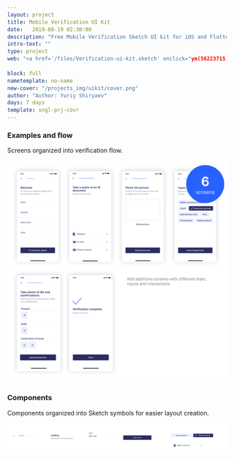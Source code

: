 ```yaml
---
layout: project
title: Mobile Verification UI Kit
date:   2019-08-19 02:30:00
description: "Free Mobile Verification Sketch UI kit for iOS and Flutter"
intro-text: ""
type: project
web: "<a href='/files/Verification-ui-kit.sketch' onclick="ym(56223715, 'reachGoal', 'uikit'); return true;">Download for Free</a>"

block: full
nametemplate: no-name
new-cover: "/projects_img/uikit/cover.png"
author: "Author: Yuriy Shiryaev"
days: 7 days
template: sngl-prj-covr
---
```




### Examples and flow

Screens organized into verification flow.

<span class="p1000">![](/projects_img/uikit/screens.png)</span>

### Components

Components organized into Sketch symbols for easier layout creation.

<span class="p1000">![](/projects_img/uikit/components.png)</span>

